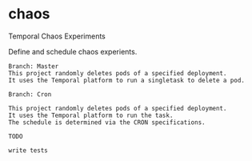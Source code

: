 # chaos
Temporal Chaos Experiments 


Define and schedule chaos experients. 

```
Branch: Master
This project randomly deletes pods of a specified deployment. 
It uses the Temporal platform to run a singletask to delete a pod. 

Branch: Cron

This project randomly deletes pods of a specified deployment. 
It uses the Temporal platform to run the task.
The schedule is determined via the CRON specifications.

```

```
TODO

write tests

```